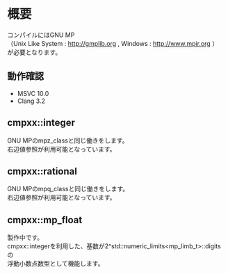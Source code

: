 # 概要
コンパイルにはGNU MP  
（Unix Like System : http://gmplib.org , Windows : http://www.mpir.org ）  
が必要となります。  

## 動作確認
* MSVC 10.0  
* Clang 3.2

## cmpxx::integer
GNU MPのmpz_classと同じ働きをします。  
右辺値参照が利用可能となっています。

## cmpxx::rational
GNU MPのmpq_classと同じ働きをします。  
右辺値参照が利用可能となっています。

## cmpxx::mp_float
製作中です。  
cmpxx::integerを利用した、基数が2^std::numeric_limits<mp_limb_t>::digitsの  
浮動小数点数型として機能します。
